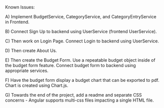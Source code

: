 Known Issues: 

A) Implement BudgetService, CategoryService, and CategoryEntryService in Frontend.

B) Connect Sign Up to backend using UserService (frontend UserService).

C) Then work on Login Page. Connect Login to backend using UserService.

D) Then create About Us.

E) Then create the Budget Form. Use a repeatable budget object inside of the budget form feature. Connect budget form to backend using appropriate services. 

F) Have the budget form display a budget chart that can be exported to pdf. Chart is created using Chart.js.

G) Towards the end of the project, add a readme and separate CSS concerns - Angular supports multi-css files impacting a single HTML file.